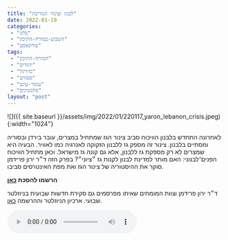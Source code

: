 ```yaml
---
title: "לבנון וצינור המריבה"
date: 2022-01-19
categories: 
 - "בלוג"
 - "השבוע-במזרח-התיכון"
 - "פודקאסט"
tags: 
 - "המזרח-התיכון"
 - "יהודים"
 - "כדורגל"
 - "ספורט"
 - "עומר-עינב"
 - "פלסטינים"
layout: "post"
---
```


![]({{ site.baseurl }}/assets/img/2022/01/220117_yaron_lebanon_crisis.jpeg){:width="1024"}

לאחרונה התחדש בלבנון הוויכוח סביב צינור הגז שמתחיל במצרים, עובר בירדן ובסוריה ומסתיים בלבנון. צינור זה מספק גז ללבנון הזקוקה לאנרגיה כמו לאוויר. הבעיה היא שמצרים לא רק מספקת גז ללבנון, אלא גם קונה גז מישראל. וכאן מתחיל הוויכוח הפנים־לבנוני: האם מותר למדינת לבנון לקנות גז ״ציוני״? בפרק הזה ד״ר ירון פרידמן סוקר את ההיסטוריה של צינור הגז ואת מפת האינטרסים סביבו.

**הרשמו להסכת [כאן](https://anchor.fm/hashavua)**

 ד״ר ירון פרידמן וצוות המומחים שאיתו מפרסמים גם סקירת חדשות שבועית בניוזלטר שבועי. ארכיון הניוזלטר וההרשמה [כאן](https://us7.campaign-archive.com/home/?u=11fe1442157d219f56c36d2a9&id=e0b5399e69).

<audio controls src="https://d3ctxlq1ktw2nl.cloudfront.net/staging/2022-0-18/243046380-44100-2-e7afa2f2ab4cd.m4a" class=" wp-block-audio"></audio>
